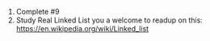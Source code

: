 1. Complete #9
2. Study Real Linked List  you a welcome to readup on this: https://en.wikipedia.org/wiki/Linked_list



